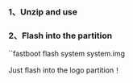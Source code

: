 
### 1、Unzip and use
### 2、Flash into the partition
``fastboot flash system system.img

Just flash into the logo partition！

